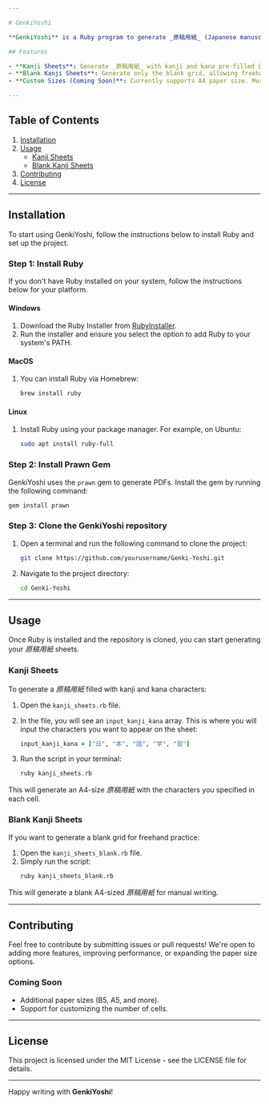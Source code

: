 ```yaml
---

# GenkiYoshi

**GenkiYoshi** is a Ruby program to generate _原稿用紙_ (Japanese manuscript paper) in two different "flavors": one with pre-filled kanji and kana, and another with just the blank grid. This tool is great for practicing Japanese writing, whether it's kanji, kana, or mixed text.

## Features

- **Kanji Sheets**: Generate _原稿用紙_ with kanji and kana pre-filled in each cell.
- **Blank Kanji Sheets**: Generate only the blank grid, allowing freehand writing practice.
- **Custom Sizes (Coming Soon)**: Currently supports A4 paper size. More paper sizes are on the way.

---
```


## Table of Contents
1. [Installation](#installation)
2. [Usage](#usage)
   - [Kanji Sheets](#kanji-sheets)
   - [Blank Kanji Sheets](#blank-kanji-sheets)
3. [Contributing](#contributing)
4. [License](#license)

---

## Installation

To start using GenkiYoshi, follow the instructions below to install Ruby and set up the project.

### Step 1: Install Ruby

If you don't have Ruby installed on your system, follow the instructions below for your platform.

#### Windows
1. Download the Ruby Installer from [RubyInstaller](https://rubyinstaller.org/).
2. Run the installer and ensure you select the option to add Ruby to your system's PATH.

#### MacOS
1. You can install Ruby via Homebrew:
   ```bash
   brew install ruby
   ```

#### Linux
1. Install Ruby using your package manager. For example, on Ubuntu:
   ```bash
   sudo apt install ruby-full
   ```

### Step 2: Install Prawn Gem

GenkiYoshi uses the `prawn` gem to generate PDFs. Install the gem by running the following command:

```bash
gem install prawn
```

### Step 3: Clone the GenkiYoshi repository

1. Open a terminal and run the following command to clone the project:
   ```bash
   git clone https://github.com/yourusername/Genki-Yoshi.git
   ```

2. Navigate to the project directory:
   ```bash
   cd Genki-Yoshi
   ```

---

## Usage

Once Ruby is installed and the repository is cloned, you can start generating your _原稿用紙_ sheets.

### Kanji Sheets

To generate a _原稿用紙_ filled with kanji and kana characters:

1. Open the `kanji_sheets.rb` file.
2. In the file, you will see an `input_kanji_kana` array. This is where you will input the characters you want to appear on the sheet:
   ```ruby
   input_kanji_kana = ["日", "本", "語", "学", "習"]
   ```

3. Run the script in your terminal:
   ```bash
   ruby kanji_sheets.rb
   ```

This will generate an A4-size _原稿用紙_ with the characters you specified in each cell.

### Blank Kanji Sheets

If you want to generate a blank grid for freehand practice:

1. Open the `kanji_sheets_blank.rb` file.
2. Simply run the script:
   ```bash
   ruby kanji_sheets_blank.rb
   ```

This will generate a blank A4-sized _原稿用紙_ for manual writing.

---

## Contributing

Feel free to contribute by submitting issues or pull requests! We're open to adding more features, improving performance, or expanding the paper size options.

### Coming Soon
- Additional paper sizes (B5, A5, and more).
- Support for customizing the number of cells.

---

## License

This project is licensed under the MIT License - see the LICENSE file for details.

---

Happy writing with **GenkiYoshi**!
